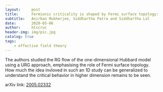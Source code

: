 ```yaml
---
layout:     post
title:      Fermionic criticality is shaped by Fermi surface topology: a case study of the Tomonaga-Luttinger liquid
subtitle:   Anirban Mukherjee, Siddhartha Patra and Siddhartha Lal
date:       2020-05-06
author:     htscruc
header-img: img/pic.jpg
catalog: true
tags:
    - effective field theory
---
```


The authors studied the RG flow of the one-dimensional Hubbard model using a URG approach, emphasising the  role of Fermi surface topology. How much the idea invloved in such an 1D study can be generalized to understand the critical behavior in higher dimension remains to be seen. 

arXiv link: [2005.02332](https://arxiv.org/abs/2005.02332v1)




